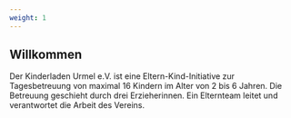 ```yaml
---
weight: 1
---
```


## Willkommen

Der Kinderladen Urmel e.V. ist eine Eltern-Kind-Initiative zur Tagesbetreuung von maximal 16 Kindern im Alter von 2 bis 6 Jahren. Die Betreuung geschieht durch drei Erzieherinnen. Ein Elternteam leitet und verantwortet die Arbeit des Vereins.


